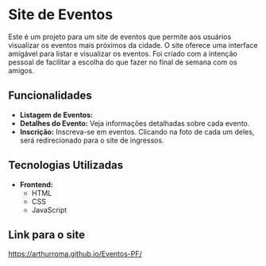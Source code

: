 # Site de Eventos

Este é um projeto para um site de eventos que permite aos usuários visualizar os eventos mais próximos da cidade. O site oferece uma interface amigável para listar e visualizar os eventos.
Foi criado com a intenção pessoal de facilitar a escolha do que fazer no final de semana com os amigos.

## Funcionalidades

- **Listagem de Eventos:** 
- **Detalhes do Evento:** Veja informações detalhadas sobre cada evento.
- **Inscrição:** Inscreva-se em eventos. Clicando na foto de cada um deles, será redirecionado para o site de ingressos.

## Tecnologias Utilizadas

- **Frontend:**
  - HTML
  - CSS
  - JavaScript
## Link para o site
https://arthurroma.github.io/Eventos-PF/
